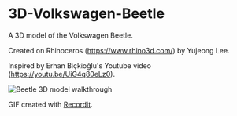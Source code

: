 # 3D-Volkswagen-Beetle

A 3D model of the Volkswagen Beetle. 

Created on Rhinoceros (https://www.rhino3d.com/) by Yujeong Lee.

Inspired by Erhan Biçkioğlu's Youtube video (https://youtu.be/UiG4q80eLz0).

<img src='https://recordit.co/Pz6mbttwk9.gif' title='Beetle 3D model walkthrough' width='' alt='Beetle 3D model walkthrough' />

GIF created with [Recordit](https://recordit.co/).
